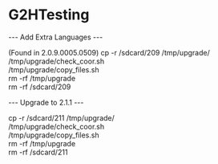 # G2HTesting

--- Add Extra Languages ---

(Found in 2.0.9.0005.0509)
cp -r /sdcard/209 /tmp/upgrade/                   
/tmp/upgrade/check_coor.sh                                                                          
/tmp/upgrade/copy_files.sh                                                                      
rm -rf /tmp/upgrade                                          
rm -rf /sdcard/209

--- Upgrade to 2.1.1 ---

cp -r /sdcard/211 /tmp/upgrade/                   
/tmp/upgrade/check_coor.sh                                                                          
/tmp/upgrade/copy_files.sh                                                                      
rm -rf /tmp/upgrade                                          
rm -rf /sdcard/211
